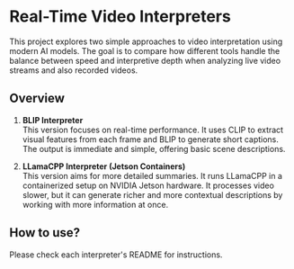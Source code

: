 # Real-Time Video Interpreters
This project explores two simple approaches to video interpretation using modern AI models. The goal is to compare how different tools handle the balance between speed and interpretive depth when analyzing live video streams and also recorded videos.

## Overview
1. **BLIP Interpreter**<br>
This version focuses on real-time performance. It uses CLIP to extract visual features from each frame and BLIP to generate short captions. The output is immediate and simple, offering basic scene descriptions.

2. **LLamaCPP Interpreter (Jetson Containers)**<br>
This version aims for more detailed summaries. It runs LLamaCPP in a containerized setup on NVIDIA Jetson hardware. It processes video slower, but it can generate richer and more contextual descriptions by working with more information at once.

## How to use?
Please check each interpreter's README for instructions.

